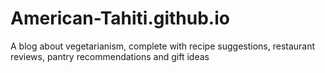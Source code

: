 # American-Tahiti.github.io
A blog about vegetarianism, complete with recipe suggestions, restaurant reviews, pantry recommendations and gift ideas
